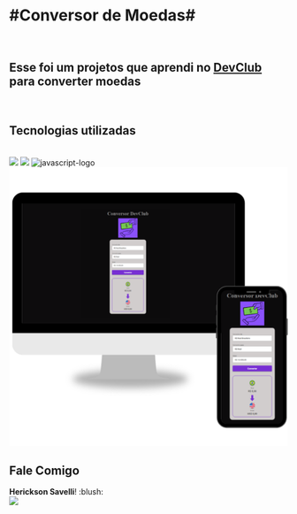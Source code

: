 <h1>#Conversor de Moedas#</h1>
<br>
<h2>Esse foi um projetos que aprendi no <a href="https://rodolfomori.com.br/devclub">DevClub</a> para converter moedas</h2>
<br>
<h2>Tecnologias utilizadas</h2>
<br>
<img src="https://img.shields.io/badge/HTML5-E34F26?style=for-the-badge&logo=html5&logoColor=white"/>
<img src="https://img.shields.io/badge/CSS3-1572B6?style=for-the-badge&logo=css3&logoColor=white"/>
<img width="80" height="30" src="https://img.shields.io/badge/JavaScript-F7DF1E?style=for-the-badge&logo=javascript&logoColor=black" alt="javascript-logo"/>
<br>



<img alingn-items=center;  src="assets/foto conversor descktop-celular.png">

<br>
<h2>Fale Comigo</h2>
<strong>Herickson Savelli</strong>! :blush:
<br>
<a href="www.linkedin.com/in/herickson-savelli"><img src="https://img.shields.io/badge/LinkedIn-0077B5?style=for-the-badge&logo=linkedin&logoColor=white"></a>



